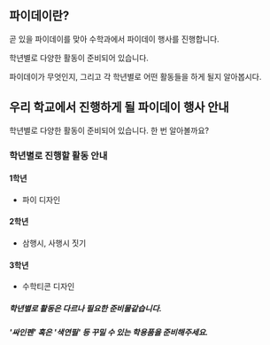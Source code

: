 ## 파이데이란?

곧 있을 파이데이를 맞아 수학과에서 파이데이 행사를 진행합니다.

학년별로 다양한 활동이 준비되어 있습니다.

파이데이가 무엇인지, 그리고 각 학년별로 어떤 활동들을 하게 될지 알아봅시다.

## 우리 학교에서 진행하게 될 파이데이 행사 안내

학년별로 다양한 활동이 준비되어 있습니다. 한 번 알아볼까요?

### 학년별로 진행할 활동 안내

 #### 1학년
 - 파이 디자인
 #### 2학년
 - 삼행시, 사행시 짓기
 #### 3학년
 - 수학티콘 디자인

  ##### 학년별로 활동은 다르나 필요한 준비물같습니다.
  ##### '싸인펜' 혹은 '색연필' 등 꾸밀 수 있는 학용품을 준비해주세요.
